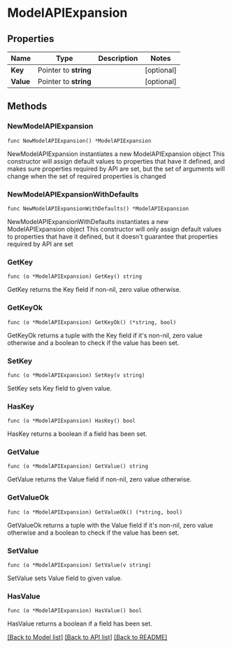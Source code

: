 # ModelAPIExpansion

## Properties

Name | Type | Description | Notes
------------ | ------------- | ------------- | -------------
**Key** | Pointer to **string** |  | [optional] 
**Value** | Pointer to **string** |  | [optional] 

## Methods

### NewModelAPIExpansion

`func NewModelAPIExpansion() *ModelAPIExpansion`

NewModelAPIExpansion instantiates a new ModelAPIExpansion object
This constructor will assign default values to properties that have it defined,
and makes sure properties required by API are set, but the set of arguments
will change when the set of required properties is changed

### NewModelAPIExpansionWithDefaults

`func NewModelAPIExpansionWithDefaults() *ModelAPIExpansion`

NewModelAPIExpansionWithDefaults instantiates a new ModelAPIExpansion object
This constructor will only assign default values to properties that have it defined,
but it doesn't guarantee that properties required by API are set

### GetKey

`func (o *ModelAPIExpansion) GetKey() string`

GetKey returns the Key field if non-nil, zero value otherwise.

### GetKeyOk

`func (o *ModelAPIExpansion) GetKeyOk() (*string, bool)`

GetKeyOk returns a tuple with the Key field if it's non-nil, zero value otherwise
and a boolean to check if the value has been set.

### SetKey

`func (o *ModelAPIExpansion) SetKey(v string)`

SetKey sets Key field to given value.

### HasKey

`func (o *ModelAPIExpansion) HasKey() bool`

HasKey returns a boolean if a field has been set.

### GetValue

`func (o *ModelAPIExpansion) GetValue() string`

GetValue returns the Value field if non-nil, zero value otherwise.

### GetValueOk

`func (o *ModelAPIExpansion) GetValueOk() (*string, bool)`

GetValueOk returns a tuple with the Value field if it's non-nil, zero value otherwise
and a boolean to check if the value has been set.

### SetValue

`func (o *ModelAPIExpansion) SetValue(v string)`

SetValue sets Value field to given value.

### HasValue

`func (o *ModelAPIExpansion) HasValue() bool`

HasValue returns a boolean if a field has been set.


[[Back to Model list]](../README.md#documentation-for-models) [[Back to API list]](../README.md#documentation-for-api-endpoints) [[Back to README]](../README.md)


